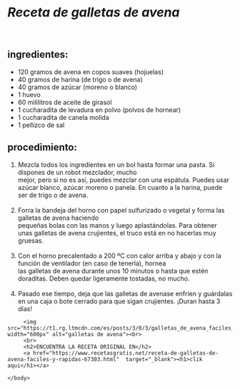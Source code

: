 <html>
    <!DOCTYPE html>
    <html lang="es">
    <head>  
        <meta charset="utf-8">    
        <title>reseta de galletas</title>
    </head>
    <body>
        <h1><i> Receta de galletas de avena </i></h1>  <br>
        <h2>ingredientes:</h2>
         <ul>
            <li>120 gramos de avena en copos suaves (hojuelas) </li>
            <li>40 gramos de harina (de trigo o de avena) </li>
            <li>40 gramos de azúcar (moreno o blanco) </li>
            <li>1 huevo</li>
            <li>60 mililitros de aceite de girasol </li>
            <li>1 cucharadita de levadura en polvo (polvos de hornear)  </li>
            <li>1 cucharadita de canela molida </li>
            <li>1 pellizco de sal </li>
         </ul>
         <h2>procedimiento:</h2>
         <ol>
            <li>Mezcla todos los ingredientes en un bol hasta formar una pasta. Si dispones de un robot mezclador, mucho <br> mejor, pero si no es así, puedes mezclar con una espátula. Puedes usar azúcar blanco, azúcar moreno o panela. En cuanto a la harina, puede ser de trigo o de avena.</li> <br>
            <li>Forra la bandeja del horno con papel sulfurizado o vegetal y forma las galletas de avena haciendo <br> pequeñas bolas con las manos y luego aplastándolas. Para obtener unas galletas de avena crujientes, el truco está en no hacerlas muy gruesas.</li> <br>
            <li>Con el horno precalentado a 200 ºC con calor arriba y abajo y con la función de ventilador (en caso de tenerla), hornea <br> las galletas de avena durante unos 10 minutos o hasta que estén doraditas. Deben quedar ligeramente tostadas, no mucho.</li> <br>
            <li>Pasado ese tiempo, deja que las galletas de avenase enfríen y guárdalas en una caja o bote cerrado para que sigan crujientes. ¡Duran hasta 3 días! </li>
         </ol>

         <img src="https://t1.rg.ltmcdn.com/es/posts/3/0/3/galletas_de_avena_faciles_y_rapidas_67303_paso_3_600.webp" width="600px" alt="galletas de avena"><br>
         <br>
         <h2>ENCUENTRA LA RECETA ORIGINAL EN</h2>
         <a href="https://www.recetasgratis.net/receta-de-galletas-de-avena-faciles-y-rapidas-67303.html"  target="_blank"><h1>clik aqui</h1></a>

    </body>     
</html>

